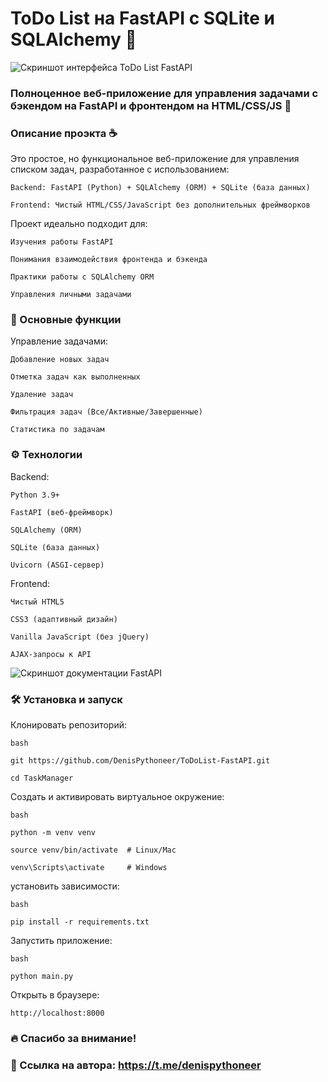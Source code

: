 # ToDo List на FastAPI с SQLite и SQLAlchemy 🐍

![Скриншот интерфейса ToDo List FastAPI](https://raw.githubusercontent.com/DenisPythoneer/ToDoList-FastAPI/main/image/screenshotOne.png)

### Полноценное веб-приложение для управления задачами с бэкендом на FastAPI и фронтендом на HTML/CSS/JS 📝

### Описание проэкта ☕

Это простое, но функциональное веб-приложение для управления списком задач, разработанное с использованием:

    Backend: FastAPI (Python) + SQLAlchemy (ORM) + SQLite (база данных)

    Frontend: Чистый HTML/CSS/JavaScript без дополнительных фреймворков

Проект идеально подходит для:

    Изучения работы FastAPI

    Понимания взаимодействия фронтенда и бэкенда

    Практики работы с SQLAlchemy ORM

    Управления личными задачами

### 🚀 Основные функции

Управление задачами:

    Добавление новых задач

    Отметка задач как выполненных

    Удаление задач

    Фильтрация задач (Все/Активные/Завершенные)

    Статистика по задачам

### ⚙️ Технологии

Backend:

    Python 3.9+

    FastAPI (веб-фреймворк)

    SQLAlchemy (ORM)

    SQLite (база данных)

    Uvicorn (ASGI-сервер)

Frontend:

    Чистый HTML5

    CSS3 (адаптивный дизайн)

    Vanilla JavaScript (без jQuery)

    AJAX-запросы к API

![Скриншот документации FastAPI](https://raw.githubusercontent.com/DenisPythoneer/ToDoList-FastAPI/main/image/screenshotTwo.png)

### 🛠️ Установка и запуск

Клонировать репозиторий:

    bash

    git https://github.com/DenisPythoneer/ToDoList-FastAPI.git
    
    cd TaskManager

Создать и активировать виртуальное окружение:

    bash

    python -m venv venv
    
    source venv/bin/activate  # Linux/Mac
    
    venv\Scripts\activate     # Windows

установить зависимости:

    bash

    pip install -r requirements.txt

Запустить приложение:

    bash

    python main.py

Открыть в браузере:

    http://localhost:8000

### 🔥 Спасибо за внимание!

### 🔗 Ссылка на автора: https://t.me/denispythoneer
